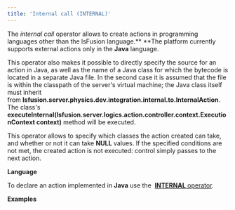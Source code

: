 ```yaml
---
title: 'Internal call (INTERNAL)'
---
```


The *internal call* operator allows to create actions in programming languages other than the lsFusion language.** **The platform currently supports external actions only in the **Java** language.

This operator also makes it possible to directly specify the source for an action in Java, as well as the name of a Java class for which the bytecode is located in a separate Java file. In the second case it is assumed that the file is within the classpath of the server's virtual machine; the Java class itself must inherit from **lsfusion.server.physics.dev.integration.internal.to.InternalAction**. The class's **executeInternal(lsfusion.server.logics.action.controller.context.ExecutionContext context)** method will be executed.

This operator allows to specify which classes the action created can take, and whether or not it can take **NULL** values. If the specified conditions are not met, the created action is not executed: control simply passes to the next action.

**Language**

To declare an action implemented in **Java** use the  [**INTERNAL** operator](INTERNAL_operator.md).

**Examples**


